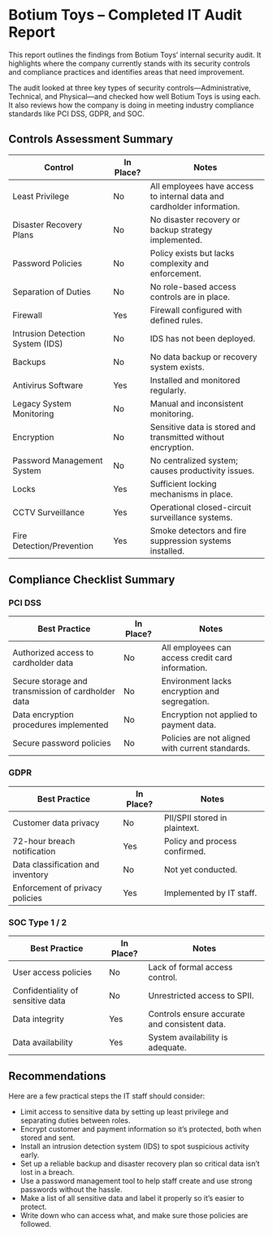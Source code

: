 # Botium Toys – Completed IT Audit Report

This report outlines the findings from Botium Toys’ internal security audit. It highlights where the company currently stands with its security controls and compliance practices and identifies areas that need improvement.

The audit looked at three key types of security controls—Administrative, Technical, and Physical—and checked how well Botium Toys is using each. It also reviews how the company is doing in meeting industry compliance standards like PCI DSS, GDPR, and SOC.

## Controls Assessment Summary

| Control | In Place? | Notes |
| --- | --- | --- |
| Least Privilege | No | All employees have access to internal data and cardholder information. |
| Disaster Recovery Plans | No | No disaster recovery or backup strategy implemented. |
| Password Policies | No | Policy exists but lacks complexity and enforcement. |
| Separation of Duties | No | No role-based access controls are in place. |
| Firewall | Yes | Firewall configured with defined rules. |
| Intrusion Detection System (IDS) | No | IDS has not been deployed. |
| Backups | No | No data backup or recovery system exists. |
| Antivirus Software | Yes | Installed and monitored regularly. |
| Legacy System Monitoring | No | Manual and inconsistent monitoring. |
| Encryption | No | Sensitive data is stored and transmitted without encryption. |
| Password Management System | No | No centralized system; causes productivity issues. |
| Locks | Yes | Sufficient locking mechanisms in place. |
| CCTV Surveillance | Yes | Operational closed-circuit surveillance systems. |
| Fire Detection/Prevention | Yes | Smoke detectors and fire suppression systems installed. |

## Compliance Checklist Summary

### PCI DSS

| Best Practice | In Place? | Notes |
| --- | --- | --- |
| Authorized access to cardholder data | No | All employees can access credit card information. |
| Secure storage and transmission of cardholder data | No | Environment lacks encryption and segregation. |
| Data encryption procedures implemented | No | Encryption not applied to payment data. |
| Secure password policies | No | Policies are not aligned with current standards. |

### GDPR

| Best Practice | In Place? | Notes |
| --- | --- | --- |
| Customer data privacy | No | PII/SPII stored in plaintext. |
| 72-hour breach notification | Yes | Policy and process confirmed. |
| Data classification and inventory | No | Not yet conducted. |
| Enforcement of privacy policies | Yes | Implemented by IT staff. |

### SOC Type 1 / 2

| Best Practice | In Place? | Notes |
| --- | --- | --- |
| User access policies | No | Lack of formal access control. |
| Confidentiality of sensitive data | No | Unrestricted access to SPII. |
| Data integrity | Yes | Controls ensure accurate and consistent data. |
| Data availability | Yes | System availability is adequate. |

## Recommendations

Here are a few practical steps the IT staff should consider:
- Limit access to sensitive data by setting up least privilege and separating duties between roles.
- Encrypt customer and payment information so it’s protected, both when stored and sent.
- Install an intrusion detection system (IDS) to spot suspicious activity early.
- Set up a reliable backup and disaster recovery plan so critical data isn’t lost in a breach.
- Use a password management tool to help staff create and use strong passwords without the hassle.
- Make a list of all sensitive data and label it properly so it’s easier to protect.
- Write down who can access what, and make sure those policies are followed.
